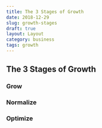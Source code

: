 ```yaml
---
title: The 3 Stages of Growth
date: 2018-12-29
slug: growth-stages
draft: true
layout: Layout
category: business
tags: growth
---
```


## The 3 Stages of Growth

### Grow

### Normalize

### Optimize
